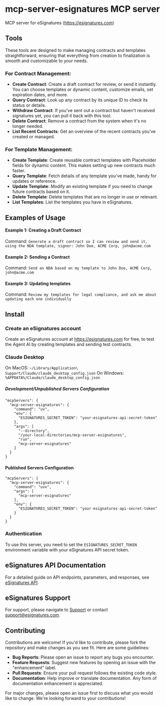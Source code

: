 # mcp-server-esignatures MCP server

MCP server for eSignatures (https://esignatures.com)

## Tools

These tools are designed to make managing contracts and templates straightforward, ensuring that everything from creation to finalization is smooth and customizable to your needs.

### For Contract Management:

- **Create Contract**: Create a draft contract for review, or send it instantly. You can choose templates or dynamic content, customize emails, set expiration dates, and more.
- **Query Contract**: Look up any contract by its unique ID to check its status or details.
- **Withdraw Contract**: If you've sent out a contract but haven't received signatures yet, you can pull it back with this tool.
- **Delete Contract**: Remove a contract from the system when it's no longer needed.
- **List Recent Contracts**: Get an overview of the recent contracts you've created or managed.

### For Template Management:

- **Create Template**: Create reusable contract templates with Placeholder fields for dynamic content. This makes setting up new contracts much faster.
- **Query Template**: Fetch details of any template you've made, handy for updates or reference.
- **Update Template**: Modify an existing template if you need to change future contracts based on it.
- **Delete Template**: Delete templates that are no longer in use or relevant.
- **List Templates**: List the templates you have in eSignatures.

## Examples of Usage

#### Example 1: Creating a Draft Contract

Command: `Generate a draft contract so I can review and send it, using the NDA template, signer: John Doe, ACME Corp, john@acme.com`

#### Example 2: Sending a Contract

Command: `Send an NDA based on my template to John Doe, ACME Corp, john@acme.com`

#### Example 3: Updating templates

Command: `Review my templates for legal compliance, and ask me about updating each one individually`


## Install

### Create an eSignatures account

Create an eSignatures account at https://esignatures.com for free, to test the Agent AI by creating templates and sending test contracts.

### Claude Desktop

On MacOS: `~/Library/Application\ Support/Claude/claude_desktop_config.json`
On Windows: `%APPDATA%/Claude/claude_desktop_config.json`

##### Development/Unpublished Servers Configuration
```
"mcpServers": {
  "mcp-server-esignatures": {
    "command": "uv",
    "env": {
      "ESIGNATURES_SECRET_TOKEN": "your-esignatures-api-secret-token"
    },
    "args": [
      "--directory",
      "/your-local-directories/mcp-server-esignatures",
      "run",
      "mcp-server-esignatures"
    ]
  }
}
```

#### Published Servers Configuration
```
"mcpServers": {
  "mcp-server-esignatures": {
    "command": "uvx",
    "args": [
      "mcp-server-esignatures"
    ],
    "env": {
      "ESIGNATURES_SECRET_TOKEN": "your-esignatures-api-secret-token"
    }
  }
}
```

### Authentication

To use this server, you need to set the `ESIGNATURES_SECRET_TOKEN` environment variable with your eSignatures API secret token.

## eSignatures API Documentation

For a detailed guide on API endpoints, parameters, and responses, see [eSignatures API](https://esignatures.com/docs/api).

## eSignatures Support

For support, please navigate to [Support](https://esignatures.com/support) or contact [support@esignatures.com](mailto:support@esignatures.com).

## Contributing

Contributions are welcome! If you'd like to contribute, please fork the repository and make changes as you see fit. Here are some guidelines:

- **Bug Reports**: Please open an issue to report any bugs you encounter.
- **Feature Requests**: Suggest new features by opening an issue with the "enhancement" label.
- **Pull Requests**: Ensure your pull request follows the existing code style.
- **Documentation**: Help improve or translate documentation. Any form of documentation enhancement is appreciated.

For major changes, please open an issue first to discuss what you would like to change. We're looking forward to your contributions!
